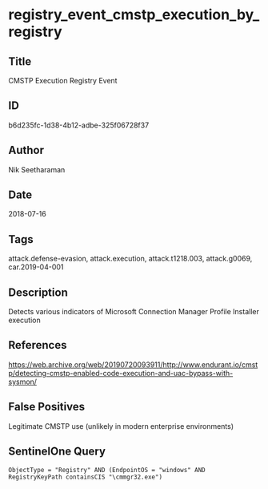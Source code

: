 # registry_event_cmstp_execution_by_registry

## Title
CMSTP Execution Registry Event

## ID
b6d235fc-1d38-4b12-adbe-325f06728f37

## Author
Nik Seetharaman

## Date
2018-07-16

## Tags
attack.defense-evasion, attack.execution, attack.t1218.003, attack.g0069, car.2019-04-001

## Description
Detects various indicators of Microsoft Connection Manager Profile Installer execution

## References
https://web.archive.org/web/20190720093911/http://www.endurant.io/cmstp/detecting-cmstp-enabled-code-execution-and-uac-bypass-with-sysmon/

## False Positives
Legitimate CMSTP use (unlikely in modern enterprise environments)

## SentinelOne Query
```
ObjectType = "Registry" AND (EndpointOS = "windows" AND RegistryKeyPath containsCIS "\cmmgr32.exe")

```